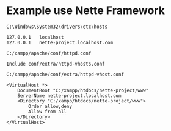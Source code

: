 # Example use Nette Framework

`C:\Windows\System32\drivers\etc\hosts`

```
127.0.0.1	localhost
127.0.0.1	nette-project.localhost.com
```

`C:/xampp/apache/conf/httpd.conf`

```
Include conf/extra/httpd-vhosts.conf
```

`C:/xampp/apache/conf/extra/httpd-vhost.conf`

```
<VirtualHost *>
	DocumentRoot "C:/xampp/htdocs/nette-project/www"
	ServerName nette-project.localhost.com
	<Directory "C:/xampp/htdocs/nette-project/www">
		Order allow,deny
		Allow from all
	</Directory>
</VirtualHost>
```
